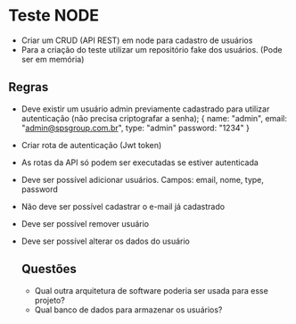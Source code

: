 # Teste NODE

- Criar um CRUD (API REST) em node para cadastro de usuários
- Para a criação do teste utilizar um repositório fake dos usuários. (Pode ser em memória)

## Regras

- Deve existir um usuário admin previamente cadastrado para utilizar autenticação (não precisa criptografar a senha);
  {
    name: "admin",
    email: "admin@spsgroup.com.br",
    type: "admin"
    password: "1234"
  }

- Criar rota de autenticação (Jwt token)
- As rotas da API só podem ser executadas se estiver autenticada
- Deve ser possível adicionar usuários. Campos: email, nome, type, password
- Não deve ser possível cadastrar o e-mail já cadastrado
- Deve ser possível remover usuário
- Deve ser possível alterar os dados do usuário

  ## Questões

  - Qual outra arquitetura de software poderia ser usada para esse projeto?
  - Qual banco de dados para armazenar os usuários?
